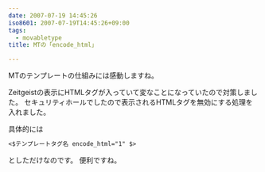 ```yaml
---
date: 2007-07-19 14:45:26
iso8601: 2007-07-19T14:45:26+09:00
tags:
  - movabletype
title: MTの「encode_html」

---
```


MTのテンプレートの仕組みには感動しますね。

Zeitgeistの表示にHTMLタグが入っていて変なことになっていたので対策しました。
セキュリティホールでしたので表示されるHTMLタグを無効にする処理を入れました。

具体的には

```default
<$テンプレートタグ名 encode_html="1" $>
```

としただけなのです。
便利ですね。
